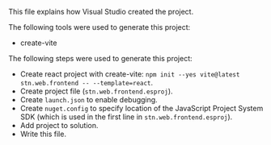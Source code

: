 This file explains how Visual Studio created the project.

The following tools were used to generate this project:
- create-vite

The following steps were used to generate this project:
- Create react project with create-vite: `npm init --yes vite@latest stn.web.frontend -- --template=react`.
- Create project file (`stn.web.frontend.esproj`).
- Create `launch.json` to enable debugging.
- Create `nuget.config` to specify location of the JavaScript Project System SDK (which is used in the first line in `stn.web.frontend.esproj`).
- Add project to solution.
- Write this file.
